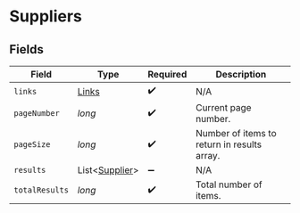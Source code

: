 # Suppliers


## Fields

| Field                                             | Type                                              | Required                                          | Description                                       |
| ------------------------------------------------- | ------------------------------------------------- | ------------------------------------------------- | ------------------------------------------------- |
| `links`                                           | [Links](../../models/shared/Links.md)             | :heavy_check_mark:                                | N/A                                               |
| `pageNumber`                                      | *long*                                            | :heavy_check_mark:                                | Current page number.                              |
| `pageSize`                                        | *long*                                            | :heavy_check_mark:                                | Number of items to return in results array.       |
| `results`                                         | List<[Supplier](../../models/shared/Supplier.md)> | :heavy_minus_sign:                                | N/A                                               |
| `totalResults`                                    | *long*                                            | :heavy_check_mark:                                | Total number of items.                            |